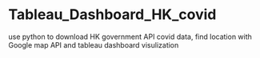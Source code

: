 # Tableau_Dashboard_HK_covid
use python to download HK government API covid data, find location with Google map API and tableau dashboard visulization

  
